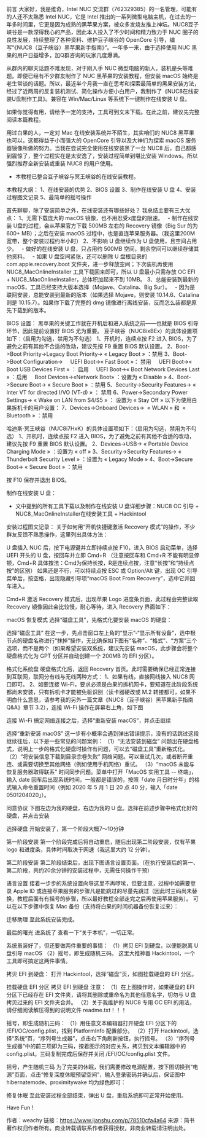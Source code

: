 前言
大家好，我是维奇，Intel NUC 交流群（762329385）的一名管理，可能有的人还不太熟悉 Intel NUC，它是 Intel 推出的一系列微型电脑主机，在过去的一年多时间里，它更是因为成熟的黑苹果方案，被众多发烧友推上神坛。NUC8豆子峡谷是一款深得我心的产品，因此本人投入了不少时间和精力致力于 NUC 圈子的良性发展，持续整理了各种资料、维护豆子峡谷的 OpenCore 引导，编写“《NUC8（豆子峡谷）黑苹果新手指南》”。一年多一来，由于选择使用 NUC 黑果的用户日益增多，加Q群咨询的玩家几度爆满。

从群内的聊天话题不难发现，对于刚入手 NUC 微型电脑的新人，装机是头等难题。即便已经有不少群友制作了 NUC 黑苹果的安装教程，但安装 macOS 始终是老生常谈的话题。所以，最近半个月我一直在思考和探索最简单的黑果安装方法，经过了近两周的反复装机测试、简化操作方便小白用户，我制作了《NUC8在线安装U盘制作工具》。兼容在 Win/Mac/Linux 等系统下一键制作在线安装 U 盘。

如果你觉得有用，请给予一定的支持，工具可到文末下载。在此之前，建议先完整阅读本篇教程。

用过白果的人，一定对 Mac 在线安装系统并不陌生，其实咱们的 NUC8 黑苹果也可以，这都得益于小而强大的 OpenCore 引导以及大神们为探索 macOS 服务器镜像所做的努力。当我在尝试完全使用在线安装黑了一台 NUC8 后，自己都感到震惊了，整个过程实在是太安逸了，安装过程简单到堪比安装 Windows。所以强烈推荐全新安装或重装 NUC8 的用户使用。

* 本教程已整合豆子峡谷与冥王峡谷的在线安装教程。

本教程大纲：
1、在线安装的优势
2、BIOS 设置
3、制作在线安装 U 盘
4、安装过程图文记录
5、最简单的摇号操作

首先聊聊，除了安装简单之外，在线安装还有哪些好处？
我总结主要有三大优点：
1、无需下载庞大的 macOS 镜像，也不用忍受x度盘的限速。
  - 制作在线安装 U盘的过程，会从苹果官方下载 500MB 左右的 Recovery 镜像（Big Sur 的为 600+ MB）；之后在安装 macOS 过程中，也是直连苹果服务器。（我这里200M宽带，整个安装过程约半小时）
2、不影响 U 盘继续作为 U 盘使用，且空间占用少。
  - 做好的在线安装 U 盘，只占用约 500MB 空间，剩余空间可以继续存储其他资料。
  - 如果 U 盘空间紧张，还可以删除 U 盘根目录的 com.apple.recovery.boot 文件夹，进一步释放空间；下次装机再使用 NUC8_MacOnlineInstaller 工具下载回来即可，所以 U 盘最小只需存放 OC EFI + NUC8_MacOnlineInstaller，总体积加起来不到 10MB。
3、总能安装到最新的 macOS，工具已经支持大版本选择（Mojave、Catalina、Big Sur）。
  - 因为是联网安装，总能安装到最新的版本（如果选择 Mojave，则安装 10.14.6、Catalina 则是 10.15.7）。如果你下载了完整的 dmg 镜像进行离线安装，反而怎么装都是原先下载到的版本。

BIOS 设置：
黑苹果的关键工作就在开机后和进入系统之前——也就是 BIOS 引导环节，因此提前设置好 BIOS 尤为重要。
豆子峡谷（NUC8ixBEx）的具体设置项如下：（启用为勾选，禁用为不勾选）
1、开机时，连续点按 F2 进入 BIOS，为了避免之前有其他不合适的改动，建议先按 F9 重置 BIOS 默认设置。
2、Boot->Boot Priority->Legacy Boot Priority-> « Legacy Boot » ：禁用
3、Boot->Boot Configuration->
    UEFI Boot->« Fast Boot »： 禁用
    UEFI Boot->« Boot USB Devices First » ： 启用
    UEFI Boot->« Boot Network Devices Last » ：启用
    Boot Devices->«Network Boot» ：设置为 « Disable »
4、Boot->Secure Boot-> « Secure Boot » ：禁用
5、Security->Security Features-> « Inter VT for directed I/VO (VT-d) » ： 禁用
6、Power->Secondary Power Settings-> « Wake on LAN from S4/S5 » ： 设置为 « Stay Off »
以下为使用白果拆机卡的用户设置：
7、Devices->Onboard Devices->  « WLAN » 和  « Bluetooth » ：禁用

哈迪斯·冥王峡谷（NUC8i7HxK）的具体设置项如下：（启用为勾选，禁用为不勾选）
1、开机时，连续点按 F2 进入 BIOS，为了避免之前有其他不合适的改动，建议先按 F9 重置 BIOS 默认设置。
2、Devices->USB-> « Portable Device Charging Mode » ：设置为 « off »
3、Security->Security Features-> « Thunderbolt Security Level » ：设置为 « Legacy Mode »
4、Boot->Secure Boot-> « Secure Boot » ：禁用

按 F10 保存并退出 BIOS。

制作在线安装 U 盘：
- 文中提到的所有工具下载以及制作在线安装 U 盘详细步骤：NUC8 OC 引导 + NUC8_MacOnlineInstaller在线安装工具 + Hackintool

安装过程图文记录：
️关于如何用“开机快捷键激活 Recovery 模式”的操作，不少群友反馈不熟悉操作，这里列出具体方法：

U 盘插入 NUC 后，按下电源键并立即持续点按 F10，进入 BIOS 启动菜单，选择 UEFI 开头的 U 盘，按回车并立即 Cmd+R
（注意按回车和 Cmd+R 不能有明显停顿，Cmd+R 具体按法：Cmd为保持长按，R是连续点按，注意“长按”和“持续点按”的区别）
如果还是不行，可以持续点按 ESC 或 Option/Alt 键，出现 OC 引导菜单后，按空格，出现隐藏引导项“macOS Boot From Recovery”，选中它并回车进入。

Cmd+R 激活 Recovery 模式后，出现苹果 Logo 进度条页面，此过程会完整读取 Recovery 镜像因此会比较慢，耐心等待，进入 Recovery 界面如下：

macOS 恢复模式
选择“磁盘工具”，先格式化要安装 macOS 的硬盘：

选择“磁盘工具”
在这一步，先点击窗口左上角的“显示”-“显示所有设备”，选中根节点的硬盘名称进行“抹掉”操作，无比确保如下图有“名称”、“格式”、“方案”三个选项，而不是两个（如果希望安装双系统，建议先安装 macOS，此步骤会将整个硬盘格式化为 GPT 分区并自动创建一个 200MB 的 EFI 分区）。

格式化系统盘
硬盘格式化后，返回 Recovery 首页。此时需要确保已经正常连接到互联网，联网分有线与无线两种方式：
1、如果有线，直接网线接入 NUC8 网口即可。
2、如要连接 Wi-Fi，要求必须是白果的拆机网卡，要知道在此阶段系统都尚未安装，只有拆机卡才能被免驱识别（读卡器硬改或 M.2 转接都可，如果不明白什么意思，请参考我的另外一篇文章《NUC8（豆子峡谷）黑苹果新手指南Q&A》章节 3.2），连接 Wi-Fi 操作在屏幕右上角，如下图

连接 Wi-Fi
搞定网络连接之后，选择“重新安装 macOS”，并点击继续

选择“重新安装 macOS”
这一步有小概率会遇到弹出错误提示，没有的话跳过这段继续往后，以下是一些常见的问题案例：
（1）“无法安装到磁盘”
问题出在硬盘格式，说明上一步的格式化硬盘时操作有问题，可以去“磁盘工具”重新格式化。
（2）“将安装信息下载到目录宗卷失败”
网络问题。可以重试几次，或者断开重连、或需要切换至其他网络（例如使用手机网络）重试。
（3）“macOS 未能与恢复服务器取得联系”
时间同步问题。菜单中打开「MacOS 实用工具 -- 终端」，输入 date 回车后出现系统时间，一般都是错误的，按照「date 月日时分年」的格式输入命令重置时间（例如 2020 年 5 月 1 日 20 点 40 分，输入「date 0501204020」）。

同意协议
下图左边为我的硬盘，右边为我的 U 盘。选择在前述步骤中格式化好的硬盘，并点击安装

选择硬盘
开始安装了，第一个阶段大概7～10分钟

第一阶段安装
第一个阶段完成后将自动重启，随后出现第二阶段安装，仅有苹果 logo 和进度条，具体时间取决于网速（我这里大约 12 分钟）。

第二阶段安装
第二阶段结束后，出现下图语言设置页面。（在执行安装后的第一、第二阶段，共约20余分钟的安装过程中，无需任何操作干预）

语言设置
接着一步步的系统设置向导这里不再啰嗦，但要注意，过程中如需要登录 Apple ID 或连接苹果服务的步骤凡是能跳过的尽量先跳过（因此时三码尚未替换，教程后面有有摇号的步骤，所以最好教程全部走完之后再使用苹果服务）。
可以在以下步骤中恢复 Mac 备份（支持将白果的时间机器备份恢复过来）：

迁移助理
至此系统安装完成。

最后的曙光
进系统了
查看一下“关于本机”，一切正常。


系统虽装好了，但还要做两件重要的事情：
（1）拷贝 EFI 到硬盘，以便能脱离 U 盘引导 macOS
（2）摇号，即生成随机三码。
这里大推神器 Hackintool，一个工具即可搞定这两件事情。

拷贝 EFI 到硬盘：
打开 Hackintool，选择“磁盘”页，如图挂载硬盘的 EFI 分区。

挂载硬盘 EFI 分区
拷贝 EFI 到硬盘
️注意：
（1）在上图操作时，如果硬盘的 EFI 分区下已经存在 EFI 文件夹，请将其删除或重命名为其他任意名字，切勿与 U 盘拷贝过来的 EFI 文件夹合并。
（2）关于我维护的 NUC8 专用 OC EFI 的用法，请仔细阅读解压得到的说明文件 readme.txt！！！

摇号，即生成随机三码：
（1）用任意文本编辑器打开硬盘 EFI 分区下的 /EFI/OC/config.plist，找到 PlatformInfo 配置部分。
（2）打开 Hackintool，选择“系统”页，“序列号生成器”，点击右下角刷新按钮，执行摇号。
（3）“序列号生成器”中的前三项即为三码，按着图示的对应关系，拷贝到文本编辑器中的 config.plist。三码复制完成后保存并关闭 /EFI/OC/config.plist 文件。

摇号，产生随机三码
为了完美的休眠，我们需要修改电源配置，按下图切换到“电源”页面，点击“修复深度休眠预留空间”，输入登录密码并确认后，保证图中 hibernatemode、proximitywake 均为绿色即可：

修复休眠
至此安装过程全部结束，弹出 U 盘，重启系统即可正常开始使用。

Have Fun !

作者：weachy
链接：https://www.jianshu.com/p/78510cfa4a64
来源：简书
著作权归作者所有。商业转载请联系作者获得授权，非商业转载请注明出处。
